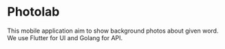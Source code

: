 # Photolab

This mobile application aim to show background photos about given word. We use Flutter for UI and Golang for API. 
